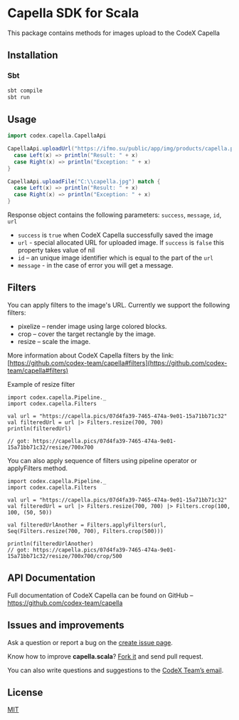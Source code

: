 # Capella SDK for Scala

This package contains methods for images upload to the CodeX Capella

## Installation

### Sbt

```scala
sbt compile
sbt run
```

## Usage

```scala
import codex.capella.CapellaApi

CapellaApi.uploadUrl("https://ifmo.su/public/app/img/products/capella.png") match {
  case Left(x) => println("Result: " + x)
  case Right(x) => println("Exception: " + x)
}
```

```scala
CapellaApi.uploadFile("C:\\capella.jpg") match {
  case Left(x) => println("Result: " + x)
  case Right(x) => println("Exception: " + x)
}
```

Response object contains the following parameters:
`success`, `message`, `id`, `url`

* `success` is `true` when CodeX Capella successfully saved the image
* `url` - special allocated URL for uploaded image. If `success` is `false` this property takes value of nil
* `id` – an unique image identifier which is equal to the part of the `url` 
* `message` - in the case of error you will get a message. 

## Filters

You can apply filters to the image's URL. 
Currently we support the following filters:
* pixelize – render image using large colored blocks.
* crop – cover the target rectangle by the image.
* resize – scale the image.

More information about CodeX Capella filters by the link: [https://github.com/codex-team/capella#filters](https://github.com/codex-team/capella#filters)

Example of resize filter
```$scala
import codex.capella.Pipeline._
import codex.capella.Filters

val url = "https://capella.pics/07d4fa39-7465-474a-9e01-15a71bb71c32"
val filteredUrl = url |> Filters.resize(700, 700)
println(filteredUrl)

// got: https://capella.pics/07d4fa39-7465-474a-9e01-15a71bb71c32/resize/700x700
```

You can also apply sequence of filters using pipeline operator or applyFilters method.

```$scala
import codex.capella.Pipeline._
import codex.capella.Filters

val url = "https://capella.pics/07d4fa39-7465-474a-9e01-15a71bb71c32"
val filteredUrl = url |> Filters.resize(700, 700) |> Filters.crop(100, 100, (50, 50))

val filteredUrlAnother = Filters.applyFilters(url, Seq(Filters.resize(700, 700), Filters.crop(500)))

println(filteredUrlAnother)
// got: https://capella.pics/07d4fa39-7465-474a-9e01-15a71bb71c32/resize/700x700/crop/500
```

## API Documentation

Full documentation of CodeX Capella can be found on GitHub –
https://github.com/codex-team/capella

## Issues and improvements

Ask a question or report a bug on the [create issue page](https://github.com/codex-team/capella.scala/issues/new).

Know how to improve **capella.scala**? [Fork it](https://github.com/codex-team/capella.scala) and send pull request.

You can also write questions and suggestions to the [CodeX Team’s
email](team@ifmo.su).

## License

[MIT](https://github.com/codex-team/codex.notes/blob/master/LICENSE)
